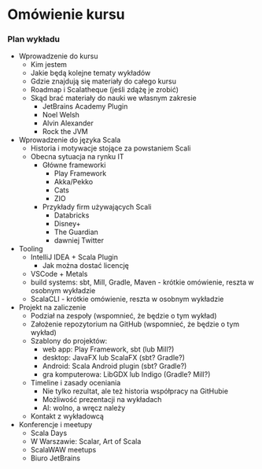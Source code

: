 # Omówienie kursu

### Plan wykładu
* Wprowadzenie do kursu
    * Kim jestem
    * Jakie będą kolejne tematy wykładów
    * Gdzie znajdują się materiały do całego kursu
    * Roadmap i Scalatheque (jeśli zdążę je zrobić)
    * Skąd brać materiały do nauki we własnym zakresie
        * JetBrains Academy Plugin
        * Noel Welsh
        * Alvin Alexander
        * Rock the JVM
* Wprowadzenie do języka Scala
    * Historia i motywacje stojące za powstaniem Scali
    * Obecna sytuacja na rynku IT
        * Główne frameworki
            * Play Framework
            * Akka/Pekko
            * Cats
            * ZIO
        * Przykłady firm używających Scali
            * Databricks
            * Disney+
            * The Guardian
            * dawniej Twitter
* Tooling
    * IntelliJ IDEA + Scala Plugin
      * Jak można dostać licencję
    * VSCode + Metals
    * build systems: sbt, Mill, Gradle, Maven - krótkie omówienie, reszta w osobnym wykładzie
    * ScalaCLI - krótkie omówienie, reszta w osobnym wykładzie
* Projekt na zaliczenie
    * Podział na zespoły (wspomnieć, że będzie o tym wykład)
    * Założenie repozytorium na GitHub (wspomnieć, że będzie o tym wykład)
    * Szablony do projektów:
      * web app: Play Framework, sbt (lub Mill?)
      * desktop: JavaFX lub ScalaFX (sbt? Gradle?)
      * Android: Scala Android plugin (sbt? Gradle?)
      * gra komputerowa: LibGDX lub Indigo (Gradle? Mill?)
    * Timeline i zasady oceniania
      * Nie tylko rezultat, ale też historia współpracy na GitHubie
      * Możliwość prezentacji na wykładach
      * AI: wolno, a wręcz należy
    * Kontakt z wykładowcą
* Konferencje i meetupy
  * Scala Days
  * W Warszawie: Scalar, Art of Scala
  * ScalaWAW meetups
  * Biuro JetBrains